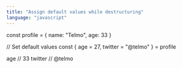 ```yaml
---
title: "Assign default values while destructuring"
language: "javascript"
---
```


const profile = {
  name: "Telmo",
  age: 33
}

// Set default values
const { age = 27, twitter = "@telmo" } = profile

age // 33
twitter // @telmo
